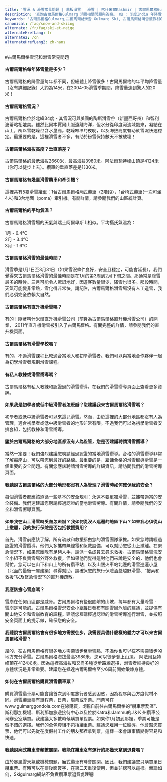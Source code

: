 ```yaml
---
title: '雪況 & 滑雪常見問題 | 單板滑雪 | 滑雪 | 喀什米爾Kashmir | 古爾馬爾格Gulmarg | 印度India | Skigulmarg.com'
description: '查詢古爾馬爾格Gulmarg 滑雪相關問題與答案。 如 : 印度India 年降雪量、古爾馬爾格Gulmarg滑雪季節、喀什米爾Kashmir直升機滑雪，古爾馬格Gulmarg滑雪學校、纜車和通行證...等問題。'
keywords: '古爾馬爾格Gulmarg,古爾馬爾格滑雪 Gulmarg Ski, 古爾馬爾格滑雪渡假村Gulmarg Ski Resort, 喀什米爾滑雪Skiing in the Himalayas, 印度滑雪Skiing in India, 喜馬拉雅Himalaya, 喀什米爾Kashmir, Skigulmarg.com'
canonical: /faq/snow-and-skiing
alternate: /fr/faq/ski-et-neige
alternateHrefLang: fr
alternate2: /cn
alternateHrefLang2: zh-hans
---
```


#古爾馬爾格雪況和滑雪常見問題

<div class="accordion fancy clean">
    <article class="ac-item">
        <h4 class="ac-title" id="one">古爾馬爾格每年降雪量是多少？</h4>
        <div class="ac-content">
            <p>古爾馬爾格的降雪量每年都不同，但總體上降雪很多！古爾馬爾格的年平均降雪量（沒有詳細記錄）大約為14米，在2004-05滑雪季期間，降雪量達到驚人的20米！</p>
        </div>
    </article>
    <article class="ac-item">
        <h4 class="ac-title" id="two">古爾馬爾格雪況？</h4>
        <div class="ac-content">
            <p>
                古爾馬爾格位於北緯34度 - 其雪況可與美國的陶斯滑雪谷（新墨西哥州）和智利波蒂略相媲美。雖然比爾本賈爾山脈遠離海洋，但水分從印度河流域飄來，凝結在山上，所以雪乾燥但含水量高。乾燥寒冷的夜晚，以及海拔高度有助於雪況快速穩定。最重要的是，這裡滑雪者不多，有助於粉雪保持數天不被破壞！
            </p>
        </div>
    </article>
    <article class="ac-item">
        <h4 class="ac-title" id="three">古爾馬爾格海拔高度？垂直落差？</h4>
        <div class="ac-content">
            <p>
                古爾馬爾格的最低海拔2660米，最高海拔3980米。阿法爾瓦特峰山頂是4124米（你可以徒步上去）。纜車的垂直落差是1330米。
            </p>
        </div>
    </article>
    <article class="ac-item">
        <h4 class="ac-title" id="four">古爾馬爾格有幾臺滑雪纜車和牽引機？</h4>
        <div class="ac-content">
            <p>
                這裡共有5臺滑雪纜車：1台古爾馬爾格廂式纜車（2階段），1台椅式纜車(一次可坐4人)和3台地面（poma）牽引機。有關詳情，請參閱我們的山區統計頁。
            </p>
        </div>
    </article>
    <article class="ac-item">
        <h4 class="ac-title" id="five">古爾馬爾格的平均氣溫？</h4>
        <div class="ac-content">
            <p>
                古爾馬爾格滑雪場的天氣與瑞士阿爾卑斯山相似。平均攝氏氣溫為：
            </p>
            <p>
                1月 -  6.4℃<br>
                2月 -  3.4℃<br>
                3月 -  1.6℃
            </p>
        </div>
    </article>
    <article class="ac-item">
        <h4 class="ac-title" id="six">古爾馬爾格滑雪的最佳時間？</h4>
        <div class="ac-content">
            <p>
                滑雪季是1月1日至3月31日（如果雪況條件良好，安全且穩定，可能會延長）。我們覺得來古爾馬爾格滑雪的最佳時間是在1月的第3周到2月下旬之間。那通常是降雪最多的時候。三月可能令人驚訝地好，因遊客數量很少，降雪也很多。那段時間，天氣可能變非常熱，雪化得非常快。請記住，古爾馬爾格滑雪場沒有人工造雪，我們必須完全依賴大自然。
            </p>
        </div>
    </article>
    <article class="ac-item">
        <h4 class="ac-title" id="seven">古爾馬爾格有直升機滑雪嗎？</h4>
        <div class="ac-content">
            <p>
                有的！隨著喀什米爾直升機滑雪公司（前身為古爾馬爾格直升機滑雪公司）的開業， 2011年直升機滑雪被引入了古爾馬爾格。有關完整的詳情，請參閱我們的直升機頁面。
            </p>
        </div>
    </article>
    <article class="ac-item">
        <h4 class="ac-title" id="eight">古爾馬爾格有滑雪學校嗎？</h4>
        <div class="ac-content">
            <p>
                有的，不過滑雪課程比較適合當地人和初學滑雪者。我們可以與當地合作夥伴一起為初學滑雪者規劃滑雪課程。
            </p>
        </div>
    </article>
    <article class="ac-item">
        <h4 class="ac-title" id="nine">有私人教練或滑雪嚮導嗎？</h4>
        <div class="ac-content">
            <p>
                古爾馬爾格有私人教練和認證過的滑雪嚮導。在我們的滑雪嚮導頁面上查看更多資訊。
            </p>
        </div>
    </article>
    <article class="ac-item" id="ten">
        <h4 class="ac-title">如果我是初學者或低中級滑雪者怎麽辦？您建議我來古爾馬爾格滑雪嗎？</h4>
        <div class="ac-content">
            <p>
                初學者或低中級滑雪者可以來這兒滑雪。然而，由於這裡的大部分地區都沒有人為管理，適合初學者或低中級滑雪者的地形非常有限。不過我們可以為初學滑雪者安排套組，包括教練和滑雪嚮導。
            </p>
        </div>
    </article>
    <article class="ac-item" id="eleven">
        <h4 class="ac-title">鑒於古爾馬爾格的大部分地區都沒有人為監管，您是否建議聘請滑雪嚮導？</h4>
        <div class="ac-content">
            <p>
                當然一定要！我們強烈建議您聘請經過認證的當地滑雪嚮導。合格的滑雪嚮導非常了解每座山，可以帶您到最好的路線。最重要的是，雇傭合格的滑雪嚮導滑雪是一個重要的安全問題。有關您應該聘請滑雪嚮導的詳細資訊，請訪問我們的滑雪嚮導頁面。
            </p>
        </div>
    </article>
    <article class="ac-item">
        <h4 class="ac-title" id="twelve">我聽說古爾馬爾格的大部分地形都沒有人為管理？滑雪時如何確保我的安全？ </h4>
        <div class="ac-content">
            <p>
                每個滑雪者都應該遵循一些基本的安全規則：永遠不要單獨滑雪，並攜帶適當的安全裝備。我們還建議您聘請經過認證的當地滑雪嚮導。有關詳情，請參閱我們的安全和滑雪嚮導頁面。
            </p>
        </div>
    </article>
    <article class="ac-item">
        <h4 class="ac-title" id="thirteen">如果我在山上滑雪時受傷怎麽辦？我如何從沒人巡邏的地區下山？如果我必須從山上撤離，我的旅行保險是否包括救援費用？ </h4>
        <div class="ac-content">
            <p>
                首先，滑雪前應該了解，所有疏散和救援都由您的滑雪團隊承擔。如果您聘請經過認證的滑雪嚮導，他們大多攜帶無線電和急救設備，可以幫助您從山上撤離。在緊急情況下，如果您團隊有足夠人手，請派一名成員去尋求救援。古爾馬爾格雪況安全小組不負責雪場外野外救援，但如果他們覺得這對他們來說是安全的，他們也會幫忙。您可以在山下和山上的所有纜車站、以及山腰火車站北邊的滑雪巡邏小屋（北面的最後一座建築）尋得幫助。請確保您的旅行保險涵蓋越野滑雪、“搜索和救援”以及緊急情況下的直升機疏散。
            </p>
        </div>
    </article>
    <article class="ac-item">
        <h4 class="ac-title" id="fourteen">我應該擔心雪崩嗎？ </h4>
        <div class="ac-content">
            <p>
                雪崩在任何山區都是威脅。古爾馬爾格有些很陡峭的山坡，每年都有大量降雪 - 雪崩是可能的。古爾馬爾格雪況安全小組每日發布有關雪崩危險的建議，並提供有關山地安全和雪崩教育的課程。建議您雇傭經過認證的滑雪嚮導進行滑雪，並按照安全頁面上的提示做，確保您的安全。
            </p>
        </div>
    </article>
    <article class="ac-item">
        <h4 class="ac-title" id="fifteen">我聽說古爾馬爾格會有很多地方需要徒步。我需要具備什麼樣的體力才可以來古爾馬爾格滑雪？</h4>
        <div class="ac-content">
            <p>
                是的，在古爾馬爾格有很多地方需要徒步至滑雪點，不過你也可以在不需要徒步的地方充分滑雪。古爾馬爾格海拔最高3980米，您可以徒步登上山頂。 阿法爾瓦特峰頂在4124米處。因為這裡高海拔和又有多種徒步路線選擇，滑雪者維持良好的身體狀況是非常重要。建議您在抵達古爾馬爾格至少6周前開始鍛煉身體。
            </p>
        </div>
    </article>
    <article class="ac-item">
        <h4 class="ac-title" id="sixteen">如何在古爾馬爾格購買滑雪纜車票？</h4>
        <div class="ac-content">
            <p>
                購買滑雪纜車票可能會讓首次到印度旅行者感到困惑，因為程序與西方度假村不同。滑雪纜車票有單程票，日票，周票或季票。門票可在www.gulmarggondola.com在線購買，或親自前往古爾馬爾格的“纜車票務區”、斯利那加機場、斯利那加旅遊接待中心以及位於Katra和Jammu的J＆K 州纜車公司辦公室購買。我建議大多數時候購買單程票。如果你1月初到那裡，季票可能是個不錯的選擇。我們的全包套組不包括纜車票。建議您雇用一位嚮導，他會幫您買票，他們可以先從在度假村工作的朋友那裡拿到票，這樣一來會讓事情變得容易和快速。
            </p>
        </div>
    </article>
    <article class="ac-item">
        <h4 class="ac-title" id="seventeen">我聽說廂式纜車會頻繁關閉。我能在纜車沒有運行的那幾天拿到退費嗎？</h4>
        <div class="ac-content">
            <p>
                由於暴風雪天氣或機械問題，廂式纜車有時會關閉。因此，我們建議您只購買單日纜車票。有時可以在票後面簽字，在第二天重復使用，但並非總可以這樣。無論如何，Skigulmarg網站不負責纜車票退費處理喔!
            </p>
        </div>
    </article>
</div>
